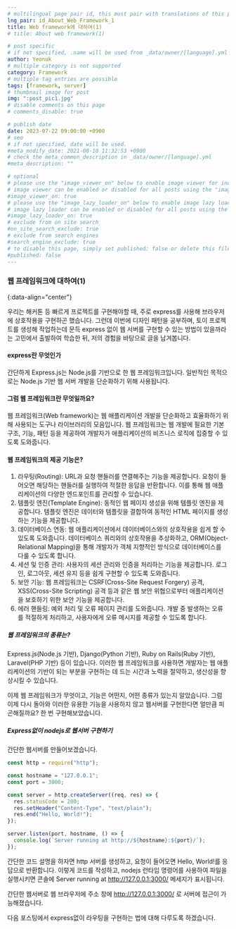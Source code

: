 ```yaml
---
# multilingual page pair id, this must pair with translations of this page. (This name must be unique)
lng_pair: id_About_Web_Framework_1
title: Web framework에 대하여(1)
# title: About web framework(1)

# post specific
# if not specified, .name will be used from _data/owner/[language].yml
author: Yeonuk
# multiple category is not supported
category: Framework
# multiple tag entries are possible
tags: [framework, server]
# thumbnail image for post
img: ":post_pic1.jpg"
# disable comments on this page
# comments_disable: true

# publish date
date: 2023-07-22 09:00:00 +0900
# seo
# if not specified, date will be used.
#meta_modify_date: 2021-08-10 11:32:53 +0900
# check the meta_common_description in _data/owner/[language].yml
#meta_description: ""

# optional
# please use the "image_viewer_on" below to enable image viewer for individual pages or posts (_posts/ or [language]/_posts folders).
# image viewer can be enabled or disabled for all posts using the "image_viewer_posts: true" setting in _data/conf/main.yml.
#image_viewer_on: true
# please use the "image_lazy_loader_on" below to enable image lazy loader for individual pages or posts (_posts/ or [language]/_posts folders).
# image lazy loader can be enabled or disabled for all posts using the "image_lazy_loader_posts: true" setting in _data/conf/main.yml.
#image_lazy_loader_on: true
# exclude from on site search
#on_site_search_exclude: true
# exclude from search engines
#search_engine_exclude: true
# to disable this page, simply set published: false or delete this file
#published: false
---
```


<!-- outline-start -->

### 웹 프레임워크에 대하여(1)

{:data-align="center"}

<!-- outline-end -->

우리는 해커톤 등 빠르게 프로젝트를 구현해야할 때, 주로 express를 사용해 브라우저에 상호작용을 구현하곤 했습니다.
그런데 이번에 디자인 패턴을 공부하며, 토이 프로젝트를 생성해 작업하는데 문득 express 없이 웹 서버를 구현할 수 있는 방법이 있을까라는 고민에서 출발하여 학습한 뒤, 저의 경험을 바탕으로 글을 남겨봅니다.

#### express란 무엇인가

간단하게 Express.js는 Node.js를 기반으로 한 웹 프레임워크입니다.
일반적인 목적으로는 Node.js 기반 웹 서버 개발을 단순화하기 위해 사용됩니다.

#### 그럼 웹 프레임워크란 무엇일까요?

웹 프레임워크(Web framework)는 웹 애플리케이션 개발을 단순화하고 효율화하기 위해 사용되는 도구나 라이브러리의 모음입니다.
웹 프레임워크는 웹 개발에 필요한 기본 구조, 기능, 패턴 등을 제공하여 개발자가 애플리케이션의 비즈니스 로직에 집중할 수 있도록 도와줍니다.

#### 웹 프레임워크의 제공 기능은?

1. 라우팅(Routing): URL과 요청 핸들러를 연결해주는 기능을 제공합니다. 요청이 들어오면 해당하는 핸들러를 실행하여 적절한 응답을 반환합니다. 이를 통해 웹 애플리케이션의 다양한 엔드포인트를 관리할 수 있습니다.
2. 템플릿 엔진(Template Engine): 동적인 웹 페이지 생성을 위해 템플릿 엔진을 제공합니다. 템플릿 엔진은 데이터와 템플릿을 결합하여 동적인 HTML 페이지를 생성하는 기능을 제공합니다.
3. 데이터베이스 연동: 웹 애플리케이션에서 데이터베이스와의 상호작용을 쉽게 할 수 있도록 도와줍니다. 데이터베이스 쿼리와의 상호작용을 추상화하고, ORM(Object-Relational Mapping)을 통해 개발자가 객체 지향적인 방식으로 데이터베이스를 다룰 수 있도록 합니다.
4. 세션 및 인증 관리: 사용자의 세션 관리와 인증을 처리하는 기능을 제공합니다. 로그인, 로그아웃, 세션 유지 등을 쉽게 구현할 수 있도록 도와줍니다.
5. 보안 기능: 웹 프레임워크는 CSRF(Cross-Site Request Forgery) 공격, XSS(Cross-Site Scripting) 공격 등과 같은 웹 보안 위협으로부터 애플리케이션을 보호하기 위한 보안 기능을 제공합니다.
6. 에러 핸들링: 예외 처리 및 오류 페이지 관리를 도와줍니다. 개발 중 발생하는 오류를 적절하게 처리하고, 사용자에게 오류 메시지를 제공할 수 있도록 합니다.

##### 웹 프레임워크의 종류는?

Express.js(Node.js 기반), Django(Python 기반), Ruby on Rails(Ruby 기반), Laravel(PHP 기반) 등이 있습니다. 이러한 웹 프레임워크를 사용하면 개발자는 웹 애플리케이션의 기반이 되는 부분을 구현하는 데 드는 시간과 노력을 절약하고, 생산성을 향상시킬 수 있습니다.

이제 웹 프레임워크가 무엇이고, 기능은 어떤지, 어떤 종류가 있는지 알았습니다.
그럼 이제 다시 돌아와 이러한 유용한 기능을 사용하지 않고 웹서버를 구현한다면 얼만큼 피곤해질까요? 한 번 구현해보았습니다.

##### Express없이 nodejs로 웹서버 구현하기

간단한 웹서버를 만들어보겠습니다.

```javascript
const http = require("http");

const hostname = "127.0.0.1";
const port = 3000;

const server = http.createServer((req, res) => {
  res.statusCode = 200;
  res.setHeader("Content-Type", "text/plain");
  res.end("Hello, World!");
});

server.listen(port, hostname, () => {
  console.log(`Server running at http://${hostname}:${port}/`);
});
```

간단한 코드 설명을 하자면 http 서버를 생성하고, 요청이 들어오면 Hello, World!를 응답으로 반환합니다. 이렇게 코드를 작성하고, nodejs 런타임 명령어를 사용하여 파일을 실행시키면 콘솔에 Server running at http://127.0.0.1:3000/ 메세지가 표시됩니다.

간단한 웹서버로 웹 브라우저에 주소 창에 http://127.0.0.1:3000/ 로 서버에 접근이 가능해졌습니다.

다음 포스팅에서 express없이 라우팅을 구현하는 법에 대해 다루도록 하겠습니다.
